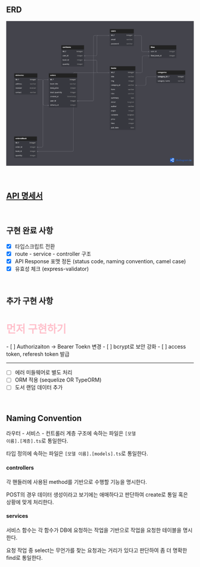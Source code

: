 ## ERD

![alt text](diagram.png)

<br>

## [API 명세서](https://living-flower-b1f.notion.site/API-13aad7d6746d4e26b1eaa7b737620746)

<br>

## 구현 완료 사항

- [x] 타입스크립트 전환
- [x] route - service - controller 구조
- [x] API Response 포맷 정돈 (status code, naming convention, camel case)
- [x] 유효성 체크 (express-validator)

<br>

## 추가 구현 사항

<h1 style="color:pink">먼저 구현하기</h1>
- [ ] Authorizaiton -> Bearer Toekn 변경
- [ ] bcrypt로 보안 강화
- [ ] access token, referesh token 발급

<br>

---

- [ ] 에러 미들웨어로 별도 처리
- [ ] ORM 적용 (sequelize OR TypeORM)
- [ ] 도서 랜덤 데이터 추가

<br>

## Naming Convention

라우터 - 서비스 - 컨트롤러 계층 구조에 속하는 파일은 <code>[모델 이름].[계층].ts</code>로 통일한다.

타입 정의에 속하는 파일은 <code>[모델 이름].[models].ts</code>로 통일한다.

#### controllers

각 핸들러에 사용된 method를 기반으로 수행할 기능을 명시한다.

POST의 경우 데이터 생성이라고 보기에는 애매하다고 판단하여 create로 통일 혹은 상황에 맞게 처리한다.

#### services

서비스 함수는 각 함수가 DB에 요청하는 작업을 기반으로 작업을 요청한 테이블을 명시한다.

요청 작업 중 select는 무언가를 찾는 요청과는 거리가 있다고 판단하여 좀 더 명확한 find로 통일한다.
